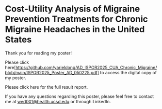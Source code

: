 # Cost-Utility Analysis of Migraine Prevention Treatments for Chronic Migraine Headaches in the United States

Thank you for reading my poster!

Please click here[https://github.com/yarieldong/AD_ISPOR2025_CUA_Chronic_Migraine/blob/main/ISPOR2025_Poster_AD_050225.pdf] to access the digital copy of my poster.

Please click here for the full result report.

If you have any questions regarding this poster, please feel free to contact me at wed001@health.ucsd.edu or through LinkedIn.
